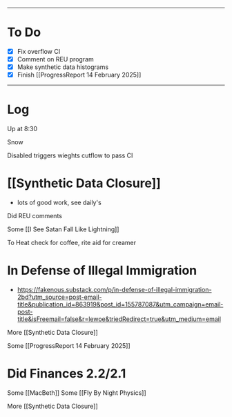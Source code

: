 

---
# To Do

- [x] Fix overflow CI
- [x] Comment on REU program 
- [x] Make synthetic data histograms
- [x] Finish [[ProgressReport 14 February 2025]]

---

# Log

Up at 8:30 

Snow 

Disabled triggers wieghts cutflow to pass CI

# [[Synthetic Data Closure]]
- lots of good work, see daily's

Did REU comments

Some [[I See Satan Fall Like Lightning]]

To Heat check for coffee, rite aid for creamer

# In Defense of Illegal Immigration
- https://fakenous.substack.com/p/in-defense-of-illegal-immigration-2bd?utm_source=post-email-title&publication_id=863919&post_id=155787087&utm_campaign=email-post-title&isFreemail=false&r=lewoe&triedRedirect=true&utm_medium=email


More [[Synthetic Data Closure]]

Some [[ProgressReport 14 February 2025]]

# Did Finances 2.2/2.1

Some [[MacBeth]]
Some [[Fly By Night Physics]]

More [[Synthetic Data Closure]]